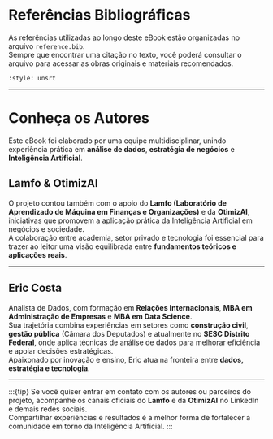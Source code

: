 # Referências Bibliográficas

As referências utilizadas ao longo deste eBook estão organizadas no arquivo `reference.bib`.  
Sempre que encontrar uma citação no texto, você poderá consultar o arquivo para acessar as obras originais e materiais recomendados.

```{bibliography}
:style: unsrt
```

---

# Conheça os Autores

Este eBook foi elaborado por uma equipe multidisciplinar, unindo experiência prática em **análise de dados**, **estratégia de negócios** e **Inteligência Artificial**.

## Lamfo & OtimizAI

O projeto contou também com o apoio do **Lamfo (Laboratório de Aprendizado de Máquina em Finanças e Organizações)** e da **OtimizAI**, iniciativas que promovem a aplicação prática da Inteligência Artificial em negócios e sociedade.  
A colaboração entre academia, setor privado e tecnologia foi essencial para trazer ao leitor uma visão equilibrada entre **fundamentos teóricos e aplicações reais**.

---
## Eric Costa

Analista de Dados, com formação em **Relações Internacionais**, **MBA em Administração de Empresas** e **MBA em Data Science**.  
Sua trajetória combina experiências em setores como **construção civil**, **gestão pública** (Câmara dos Deputados) e atualmente no **SESC Distrito Federal**, onde aplica técnicas de análise de dados para melhorar eficiência e apoiar decisões estratégicas.  
Apaixonado por inovação e ensino, Eric atua na fronteira entre **dados, estratégia e tecnologia**.

---

:::{tip}
Se você quiser entrar em contato com os autores ou parceiros do projeto, acompanhe os canais oficiais do **Lamfo** e da **OtimizAI** no LinkedIn e demais redes sociais.  
Compartilhar experiências e resultados é a melhor forma de fortalecer a comunidade em torno da Inteligência Artificial.
:::
